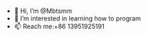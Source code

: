 - 👋 Hi, I’m @Mbtsmm
- 👀 I’m interested in learning how to program
- 📫 Reach me:+86 13951925191

<!---
Mbtsmm/Mbtsmm is a ✨ special ✨ repository because its `README.md` (this file) appears on your GitHub profile.
You can click the Preview link to take a look at your changes.
--->
